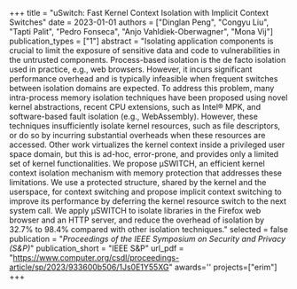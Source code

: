 +++
title = "uSwitch: Fast Kernel Context Isolation with Implicit Context Switches"
date = 2023-01-01
authors = ["Dinglan Peng", "Congyu Liu", "Tapti Palit", "Pedro Fonseca", "Anjo Vahldiek-Oberwagner", "Mona Vij"]
publication_types = ["1"]
abstract = "Isolating application components is crucial to limit the exposure of sensitive data and code to vulnerabilities in the untrusted components. Process-based isolation is the de facto isolation used in practice, e.g., web browsers. However, it incurs significant performance overhead and is typically infeasible when frequent switches between isolation domains are expected. To address this problem, many intra-process memory isolation techniques have been proposed using novel kernel abstractions, recent CPU extensions, such as Intel® MPK, and software-based fault isolation (e.g., WebAssembly). However, these techniques insufficiently isolate kernel resources, such as file descriptors, or do so by incurring substantial overheads when these resources are accessed. Other work virtualizes the kernel context inside a privileged user space domain, but this is ad-hoc, error-prone, and provides only a limited set of kernel functionalities. We propose μSWITCH, an efficient kernel context isolation mechanism with memory protection that addresses these limitations. We use a protected structure, shared by the kernel and the userspace, for context switching and propose implicit context switching to improve its performance by deferring the kernel resource switch to the next system call. We apply μSWITCH to isolate libraries in the Firefox web browser and an HTTP server, and reduce the overhead of isolation by 32.7% to 98.4% compared with other isolation techniques."
selected = false
publication = "*Proceedings of the IEEE Symposium on Security and Privacy (S&P)*"
publication_short = "IEEE S&P"
url_pdf = "https://www.computer.org/csdl/proceedings-article/sp/2023/933600b506/1Js0E1Y55XG"
awards=''
projects=["erim"]
+++